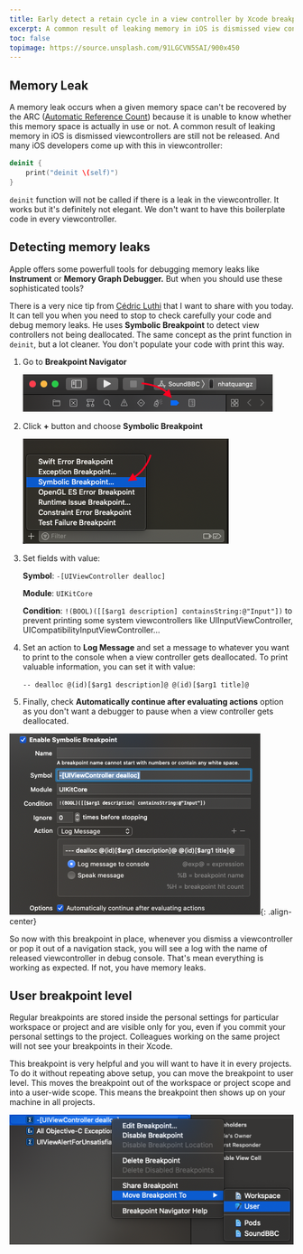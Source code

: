 ```yaml
---
title: Early detect a retain cycle in a view controller by Xcode breakpoint
excerpt: A common result of leaking memory in iOS is dismissed view controllers are still not be released
toc: false
topimage: https://source.unsplash.com/91LGCVN5SAI/900x450
---
```


## Memory Leak

A memory leak occurs when a given memory space can't be recovered by the ARC ([Automatic Reference Count](https://docs.swift.org/swift-book/LanguageGuide/AutomaticReferenceCounting.html)) because it is unable to know whether this memory space is actually in use or not. A common result of leaking memory in iOS is dismissed viewcontrollers are still not be released. And many iOS developers come up with this in viewcontroller:

```swift
deinit {
    print("deinit \(self)")
}
```

`deinit` function will not be called if there is a leak in the viewcontroller. It works but it's definitely not elegant. We don't want to have this boilerplate code in every viewcontroller. 

## Detecting memory leaks

Apple offers some powerfull tools for debugging memory leaks like **Instrument** or **Memory Graph Debugger.** But when you should use these sophisticated tools?

There is a very nice tip from [Cédric Luthi](https://twitter.com/0xced/status/900692839557992449) that I want to share with you today. It can tell you when you need to stop to check carefully your code and debug memory leaks. He uses **Symbolic Breakpoint** to detect view controllers not being deallocated. The same concept as the print function in `deinit`, but a lot cleaner. You don't populate your code with print this way.

1. Go to **Breakpoint Navigator**
    
    ![Breakpoint Navigator][breakpoint-navigator]

2. Click **+** button and choose **Symbolic Breakpoint**

    ![Symbolic Breakpoint][symbolic-breakpoint]

3. Set fields with value:

    **Symbol**: `-[UIViewController dealloc]`
    
    **Module**: `UIKitCore`

    **Condition**: `!(BOOL)([[$arg1 description] containsString:@"Input"])` to prevent printing some system viewcontrollers like UIInputViewController, UICompatibilityInputViewController…

4. Set an action to **Log Message** and set a message to whatever you want to print to the console when a view controller gets deallocated. To print valuable information, you can set it with value:

    `-- dealloc @(id)[$arg1 description]@ @(id)[$arg1 title]@`

5. Finally, check **Automatically continue after evaluating actions** option as you don't want a debugger to pause when a view controller gets deallocated.

![Breakpoint Setup][breakpoint-setup]{: .align-center}

So now with this breakpoint in place, whenever you dismiss a viewcontroller or pop it out of a navigation stack, you will see a log with the name of released viewcontroller in debug console. That's mean everything is working as expected. If not, you have memory leaks.

## User breakpoint level

Regular breakpoints are stored inside the personal settings for particular workspace or project and are visible only for you, even if you commit your personal settings to the project. Colleagues working on the same project will not see your breakpoints in their Xcode.

This breakpoint is very helpful and you will want to have it in every projects. To do it without repeating above setup, you can move the breakpoint to user level. This moves the breakpoint out of the workspace or project scope and into a user-wide scope. This means the breakpoint then shows up on your machine in all projects.

![User Breakpoint][user-breakpoint]



[breakpoint-navigator]: /assets/images/posts/Breakpoint-Navigator.png
[symbolic-breakpoint]: /assets/images/posts/symbolic-breakpoint.png
[breakpoint-setup]: /assets/images/posts/breakpoint-setup.png
[user-breakpoint]: /assets/images/posts/user-breakpoint.png